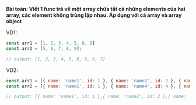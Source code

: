 **Bài toán: Viết 1 func trả về một array chứa tất cả những elements của hai array, các element không trùng lặp nhau. Áp dụng với cả array và array object**

VD1: 
```javascript
const arr1 = [1, 2, 3, 4, 5, 8, 9]
const arr2 = [5, 6, 7, 8, 9];

// output: [1, 2, 3, 4, 5, 8, 9, 6, 7]
```

VD2: 
```javascript
const arr1 = [{ name: 'name1', id: 1 }, { name: 'name2', id: 2 }, { name: 'name3', id: 3 }];
const arr2 = [{ name: 'name1', id: 1 }, { name: 'name4', id: 4 }, { name: 'name5', id: 5 }];

// output: [{ name: 'name1', id: 1 },{ name: 'name2', id: 2 },{ name: 'name3', id: 3 },{ name: 'name4', id: 4 },{ name: 'name5', id: 5 }]
```
